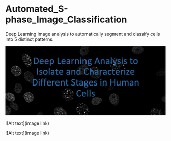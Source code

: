 # Automated_S-phase_Image_Classification
Deep Learning Image analysis to automatically segment and classify cells into 5 distinct patterns. 


![Title](/images/Title.png)

![Alt text](image link)

![Alt text](image link)
